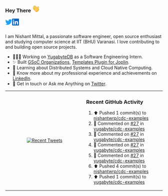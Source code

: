 ### Hey There <img src="./assets/wave.gif" width="25px">
<a href="http://urls.nishantwrp.com/github-to-twitter" target="_blank">
  <img align="left" alt="Nishant's Twitter" width="22px" src="./assets/twitter.svg" />
</a>
<a href="http://urls.nishantwrp.com/github-to-linkedin" target="_blank">
  <img align="left" alt="Nishant's LinkedIn" width="22px" src="./assets/linkedin.svg" />
</a>
<a href="http://urls.nishantwrp.com/github-to-site" target="_blank">
  <img align="left" alt="Nishant's Site" width="22px" src="./assets/globe.svg" />
</a>
<br /><br />

I am Nishant Mittal, a passionate software engineer, open source enthusiast and studying computer science at IIT (BHU) Varanasi. I love contributing to and building open source projects.

- 👨🏽‍💻 Working on [YugabyteDB](https://www.github.com/yugabyte) as a Software Engineering Intern.
- ✨ Built [GSoC Organizations](https://www.gsocorganizations.dev/), [Templates Plugin for Joplin](https://github.com/joplin/plugin-templates).
- 🌱 Learning about Distributed Systems and Cloud Native Computing.
- 🚀 Know more about my professional experience and achievements on [LinkedIn](http://urls.nishantwrp.com/github-to-linkedin).
- 💬 Get in touch or Ask me Anything on [Twitter](http://urls.nishantwrp.com/github-to-twitter).

<table><tr>
<td valign="center" width="50%"><div align="center">

[![Recent Tweets](https://github-readme-twitter.gazf.vercel.app/api?id=nishantwrp)](http://urls.nishantwrp.com/github-to-twitter)

</div></td>

<td valign="top" width="50%">

### Recent GitHub Activity
<!--RECENT_ACTIVITY:start-->
1. ⬆️ Pushed 1 commit(s) to [nishantwrp/cdc-examples](https://github.com/nishantwrp/cdc-examples)<br>
2. 💬 Commented on [#27](https://github.com/yugabyte/cdc-examples/pull/27#discussion_r1161630063) in [yugabyte/cdc-examples](https://github.com/yugabyte/cdc-examples)<br>
3. 💬 Commented on [#27](https://github.com/yugabyte/cdc-examples/pull/27#discussion_r1161628914) in [yugabyte/cdc-examples](https://github.com/yugabyte/cdc-examples)<br>
4. 💬 Commented on [#27](https://github.com/yugabyte/cdc-examples/pull/27#discussion_r1161628882) in [yugabyte/cdc-examples](https://github.com/yugabyte/cdc-examples)<br>
5. 💬 Commented on [#27](https://github.com/yugabyte/cdc-examples/pull/27#discussion_r1161628592) in [yugabyte/cdc-examples](https://github.com/yugabyte/cdc-examples)<br>
6. ⬆️ Pushed 4 commit(s) to [nishantwrp/cdc-examples](https://github.com/nishantwrp/cdc-examples)<br>
7. ⬆️ Pushed 1 commit(s) to [yugabyte/cdc-examples](https://github.com/yugabyte/cdc-examples)<br>
<!--RECENT_ACTIVITY:end-->

</td>
</tr></table>
